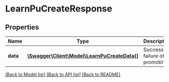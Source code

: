 # LearnPuCreateResponse

## Properties
Name | Type | Description | Notes
------------ | ------------- | ------------- | -------------
**data** | [**\Swagger\Client\Model\LearnPuCreateData[]**](LearnPuCreateData.md) | Success or failure of promoting | 

[[Back to Model list]](../README.md#documentation-for-models) [[Back to API list]](../README.md#documentation-for-api-endpoints) [[Back to README]](../README.md)


